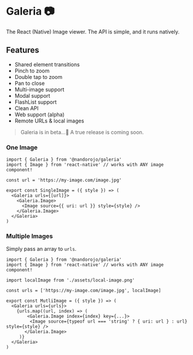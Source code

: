 # Galeria 📷

The React (Native) Image viewer. The API is simple, and it runs natively.

## Features

 - Shared element transitions
 - Pinch to zoom
 - Double tap to zoom
 - Pan to close
 - Multi-image support
 - Modal support
 - FlashList support
 - Clean API
 - Web support (alpha)
 - Remote URLs & local images

> Galeria is in beta...🚧 A true release is coming soon.

### One Image

```tsx
import { Galeria } from '@nandorojo/galeria'
import { Image } from 'react-native' // works with ANY image component!

const url = 'https://my-image.com/image.jpg'

export const SingleImage = ({ style }) => (
  <Galeria urls={[url]}>
    <Galeria.Image>
      <Image source={{ uri: url }} style={style} />
    </Galeria.Image>
  </Galeria>
)
```

### Multiple Images

Simply pass an array to `urls`.

```tsx
import { Galeria } from '@nandorojo/galeria'
import { Image } from 'react-native' // works with ANY image component!

import localImage from './assets/local-image.png'

const urls = ['https://my-image.com/image.jpg', localImage]

export const MutliImage = ({ style }) => (
  <Galeria urls={urls}>
    {urls.map((url, index) => (
        <Galeria.Image index={index} key={...}>
         <Image source={typeof url === 'string' ? { uri: url } : url} style={style} />
       </Galeria.Image>
     )}
  </Galeria>
)
```
